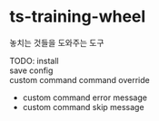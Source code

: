 # ts-training-wheel

놓치는 것들을 도와주는 도구

TODO:
install  
save config  
custom command
command override
- custom command error message
- custom command skip message